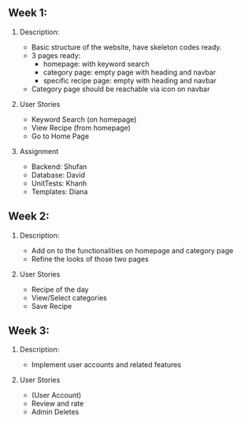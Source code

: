 Week 1:
-----------
1. Description:
   - Basic structure of the website, have skeleton codes ready. 
   - 3 pages ready:
     - homepage: with keyword search 
     - category page: empty page with heading and navbar
     - specific recipe page: empty with heading and navbar
   - Category page should be reachable via icon on navbar 
   
2. User Stories
   - Keyword Search (on homepage)
   - View Recipe (from homepage)
   - Go to Home Page
   
3. Assignment
   - Backend: Shufan
   - Database: David
   - UnitTests: Khanh
   - Templates: Diana 

Week 2:
-----------
1. Description:
   - Add on to the functionalities on homepage and category page
   - Refine the looks of those two pages
   
2. User Stories
   - Recipe of the day
   - View/Select categories
   - Save Recipe


Week 3:
-----------
1. Description:
   - Implement user accounts and related features
   
2. User Stories
   - (User Account)
   - Review and rate
   - Admin Deletes